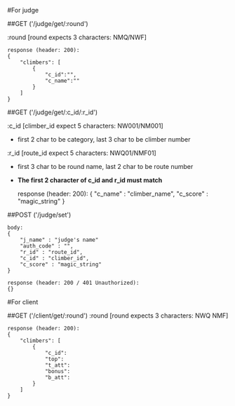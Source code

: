 #For judge

##GET ('/judge/get/:round')

:round [round expects 3 characters: NMQ/NWF]

	response (header: 200):
	{
		"climbers": [
			{
				"c_id":"",
				"c_name":""
			}
		]
	}


##GET ('/judge/get/:c_id/:r_id')

:c_id [climber_id expect 5 characters: NW001/NM001]

 * first 2 char to be category, last 3 char to be climber number

:r_id [route_id expect 5 characters: NWQ01/NMF01]

 * first 3 char to be round name, last 2 char to be route number
 * **The first 2 character of c_id and r_id must match**


	response (header: 200):
	{
		"c_name" : "climber_name",
		"c_score" : "magic_string"
	}



##POST ('/judge/set')

	body:
	{
		"j_name" : "judge's name"
		"auth_code" : "",
		"r_id" : "route_id",
		"c_id" : "climber_id",
		"c_score" : "magic_string"
	}

	response (header: 200 / 401 Unauthorized):
	{}




#For client

##GET ('/client/get/:round')
:round [round expects 3 characters: NWQ NMF]

	response (header: 200):
	{
		"climbers": [
			{
				"c_id":
				"top":
				"t_att":
				"bonus":
				"b_att":
			}
		]
	}
